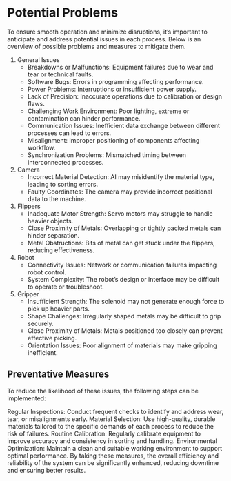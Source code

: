 # Potential Problems
To ensure smooth operation and minimize disruptions, it’s important to anticipate and address potential issues in each process. Below is an overview of possible problems and measures to mitigate them.

1. General Issues
   - Breakdowns or Malfunctions: Equipment failures due to wear and tear or technical faults.
   - Software Bugs: Errors in programming affecting performance.
   - Power Problems: Interruptions or insufficient power supply.
   - Lack of Precision: Inaccurate operations due to calibration or design flaws.
   - Challenging Work Environment: Poor lighting, extreme or contamination can hinder performance.
   - Communication Issues: Inefficient data exchange between different processes can lead to errors.
   - Misalignment: Improper positioning of components affecting workflow.
   - Synchronization Problems: Mismatched timing between interconnected processes.
2. Camera
   - Incorrect Material Detection: AI may misidentify the material type, leading to sorting errors.
   - Faulty Coordinates: The camera may provide incorrect positional data to the machine.
3. Flippers
   - Inadequate Motor Strength: Servo motors may struggle to handle heavier objects.
   - Close Proximity of Metals: Overlapping or tightly packed metals can hinder separation.
   - Metal Obstructions: Bits of metal can get stuck under the flippers, reducing effectiveness.
4. Robot
   - Connectivity Issues: Network or communication failures impacting robot control.
   - System Complexity: The robot’s design or interface may be difficult to operate or troubleshoot.
5. Gripper
   - Insufficient Strength: The solenoid may not generate enough force to pick up heavier parts.
   - Shape Challenges: Irregularly shaped metals may be difficult to grip securely.
   - Close Proximity of Metals: Metals positioned too closely can prevent effective picking.
   - Orientation Issues: Poor alignment of materials may make gripping inefficient.
  
## Preventative Measures
To reduce the likelihood of these issues, the following steps can be implemented:

Regular Inspections: Conduct frequent checks to identify and address wear, tear, or misalignments early.
Material Selection: Use high-quality, durable materials tailored to the specific demands of each process to reduce the risk of failures.
Routine Calibration: Regularly calibrate equipment to improve accuracy and consistency in sorting and handling.
Environmental Optimization: Maintain a clean and suitable working environment to support optimal performance.
By taking these measures, the overall efficiency and reliability of the system can be significantly enhanced, reducing downtime and ensuring better results.





